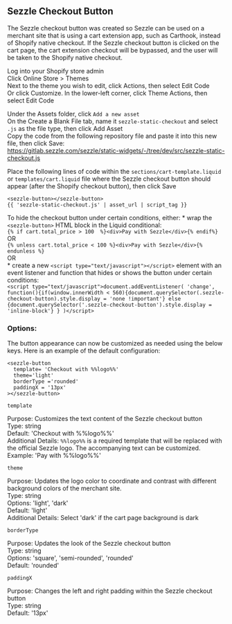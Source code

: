 ## Sezzle Checkout Button

The Sezzle checkout button was created so Sezzle can be used on a merchant site that is using a cart extension app, such as Carthook, instead of Shopify native checkout. If the Sezzle checkout button is clicked on the cart page, the cart extension checkout will be bypassed, and the user will be taken to the Shopify native checkout.

Log into your Shopify store admin<br/>
Click Online Store > Themes<br/>
Next to the theme you wish to edit, click Actions, then select Edit Code<br/>
  Or click Customize. In the lower-left corner, click Theme Actions, then select Edit Code<br/>

Under the Assets folder, click `Add a new asset` <br/>
On the Create a Blank File tab, name it `sezzle-static-checkout` and select `.js` as the file type, then click Add Asset<br/>
Copy the code from the following repository file and paste it into this new file, then click Save:<br/>
https://gitlab.sezzle.com/sezzle/static-widgets/-/tree/dev/src/sezzle-static-checkout.js

Place the following lines of code within the `sections/cart-template.liquid` or `templates/cart.liquid` file where the Sezzle checkout button should appear (after the Shopify checkout button), then click Save

```
<sezzle-button></sezzle-button>
{{ 'sezzle-static-checkout.js' | asset_url | script_tag }}
```

To hide the checkout button under certain conditions, either:
    * wrap the `<sezzle-button>` HTML block in the Liquid conditional: <br/>
        `{% if cart.total_price > 100  %}<div>Pay with Sezzle</div>{% endif%}`<br/>
        OR<br/>
        `{% unless cart.total_price < 100 %}<div>Pay with Sezzle</div>{% endunless %}`<br/>
    OR <br/>
    * create a new `<script type="text/javascript"></script>` element with an event listener and function that hides or shows the button under certain conditions: <br/>
        `<script type="text/javascript">document.addEventListener( 'change', function(){if(window.innerWidth < 560){document.querySelector(.sezzle-checkout-button).style.display = 'none !important'} else {document.querySelector('.sezzle-checkout-button').style.display = 'inline-block'} } )</script>`


### Options:

The button appearance can now be customized as needed using the below keys. Here is an example of the default configuration:

```
<sezzle-button  
  template= 'Checkout with %%logo%%' 
  theme='light' 
  borderType ='rounded'
  paddingX = '13px'
></sezzle-button>
```

`template`

Purpose: Customizes the text content of the Sezzle checkout button<br/>
Type: string<br/>
Default: 'Checkout with %%logo%%'<br/>
Additional Details: `%%logo%%` is a required template that will be replaced with the official Sezzle logo. The accompanying text can be customized. Example: 'Pay with %%logo%%'

`theme`

Purpose: Updates the logo color to coordinate and contrast with different background colors of the merchant site.<br/>
Type: string<br/>
Options: 'light', 'dark'<br/>
Default: 'light'<br/>
Additional Details: Select 'dark' if the cart page background is dark

`borderType`

Purpose: Updates the look of the Sezzle checkout button<br/>
Type: string<br/>
Options: 'square', 'semi-rounded', 'rounded'<br/>
Default: 'rounded'

`paddingX`

Purpose: Changes the left and right padding within the Sezzle checkout button<br/>
Type: string<br/>
Default: '13px'
